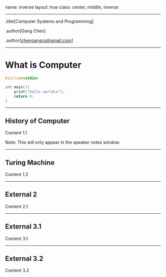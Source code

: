name: inverse
layout: true
class: center, middle, inverse

---
.title[Computer Systems and Programming]

.author[Gang Chen]

.author[chengangcs@gmail.com]

---


# What is Computer

```c
#include<stdio>

int main(){
    print("hello world\n");
    return 0;
}
```

---
## History of Computer

Content 1.1

Note: This will only appear in the speaker notes window.

---
## Turing Machine

Content 1.2


---
## External 2

Content 2.1


---
## External 3.1

Content 3.1

---
## External 3.2

Content 3.2
